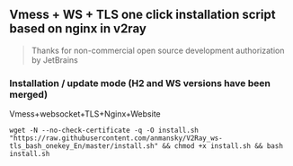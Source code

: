 ## Vmess + WS + TLS one click installation script based on nginx in v2ray


> Thanks for non-commercial open source development authorization by JetBrains

### Installation / update mode (H2 and WS versions have been merged)
Vmess+websocket+TLS+Nginx+Website
```
wget -N --no-check-certificate -q -O install.sh "https://raw.githubusercontent.com/anmansky/V2Ray_ws-tls_bash_onekey_En/master/install.sh" && chmod +x install.sh && bash install.sh
```

